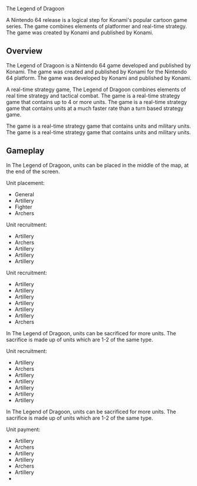 The Legend of Dragoon

A Nintendo 64 release is a logical step for Konami's popular cartoon game series. The game combines elements of platformer and real-time strategy. The game was created by Konami and published by Konami.

## Overview

The Legend of Dragoon is a Nintendo 64 game developed and published by Konami. The game was created and published by Konami for the Nintendo 64 platform. The game was developed by Konami and published by Konami.

A real-time strategy game, The Legend of Dragoon combines elements of real time strategy and tactical combat. The game is a real-time strategy game that contains up to 4 or more units. The game is a real-time strategy game that contains units at a much faster rate than a turn based strategy game.

The game is a real-time strategy game that contains units and military units. The game is a real-time strategy game that contains units and military units.

## Gameplay

In The Legend of Dragoon, units can be placed in the middle of the map, at the end of the screen.

Unit placement:

*   General
*   Artillery
*   Fighter
*   Archers

Unit recruitment:

*   Artillery
*   Archers
*   Artillery
*   Artillery
*   Artillery

Unit recruitment:

*   Artillery
*   Artillery
*   Artillery
*   Artillery
*   Artillery
*   Artillery
*   Archers

In The Legend of Dragoon, units can be sacrificed for more units. The sacrifice is made up of units which are 1-2 of the same type.

Unit recruitment:

*   Artillery
*   Archers
*   Artillery
*   Artillery
*   Artillery
*   Artillery
*   Artillery

In The Legend of Dragoon, units can be sacrificed for more units. The sacrifice is made up of units which are 1-2 of the same type.

Unit payment:

*   Artillery
*   Archers
*   Artillery
*   Artillery
*   Archers
*   Artillery
*